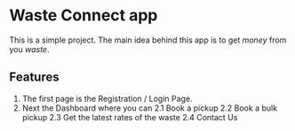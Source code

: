 # Waste Connect app

This is a simple project. The main idea behind this app is to get *money* from you *waste*.

## Features
1. The first page is the Registration / Login Page.
2. Next the Dashboard where you can
  2.1 Book a pickup
  2.2 Book a bulk pickup
  2.3 Get the latest rates of the waste
  2.4 Contact Us
